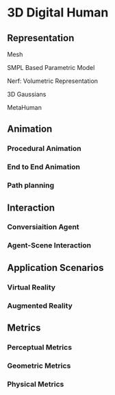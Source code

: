 # 3D Digital Human

## Representation
Mesh

SMPL Based Parametric Model

Nerf: Volumetric Representation

3D Gaussians

MetaHuman


## Animation

### Procedural Animation


### End to End Animation


### Path planning


## Interaction

### Conversiaition Agent

### Agent-Scene Interaction



## Application Scenarios

### Virtual Reality


### Augmented Reality

## Metrics
### Perceptual Metrics
### Geometric Metrics
### Physical Metrics
